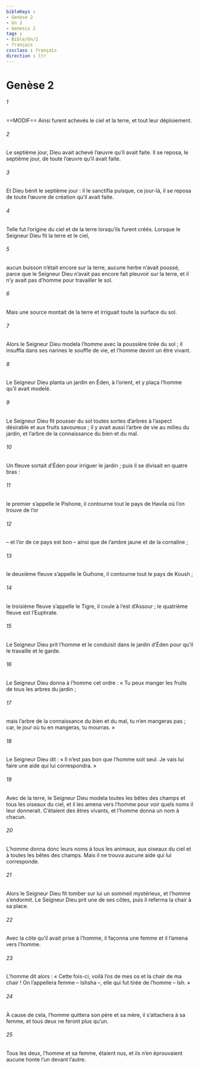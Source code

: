 ```yaml
---
bibleKeys : 
- Genèse 2
- Gn 2
- Genesis 2
tags : 
- Bible/Gn/2
- français
cssclass : français
direction : ltr
---
```


# Genèse 2

###### 1
==MODIF==
Ainsi furent achevés le ciel et la terre,
et tout leur déploiement.
###### 2
Le septième jour, Dieu avait achevé l’œuvre qu’il avait faite.
Il se reposa, le septième jour,
de toute l’œuvre qu’il avait faite.
###### 3
Et Dieu bénit le septième jour : il le sanctifia
puisque, ce jour-là, il se reposa de toute l’œuvre de création qu’il avait faite.
###### 4
Telle fut l’origine du ciel et de la terre
lorsqu’ils furent créés.
Lorsque le Seigneur Dieu fit la terre et le ciel,
###### 5
aucun buisson n’était encore sur la terre, aucune herbe n’avait poussé, parce que le Seigneur Dieu n’avait pas encore fait pleuvoir sur la terre, et il n’y avait pas d’homme pour travailler le sol.
###### 6
Mais une source montait de la terre et irriguait toute la surface du sol.
###### 7
Alors le Seigneur Dieu modela l’homme avec la poussière tirée du sol ; il insuffla dans ses narines le souffle de vie, et l’homme devint un être vivant.
###### 8
Le Seigneur Dieu planta un jardin en Éden, à l’orient, et y plaça l’homme qu’il avait modelé.
###### 9
Le Seigneur Dieu fit pousser du sol toutes sortes d’arbres à l’aspect désirable et aux fruits savoureux ; il y avait aussi l’arbre de vie au milieu du jardin, et l’arbre de la connaissance du bien et du mal.
###### 10
Un fleuve sortait d’Éden pour irriguer le jardin ; puis il se divisait en quatre bras :
###### 11
le premier s’appelle le Pishone, il contourne tout le pays de Havila où l’on trouve de l’or
###### 12
– et l’or de ce pays est bon – ainsi que de l’ambre jaune et de la cornaline ;
###### 13
le deuxième fleuve s’appelle le Guihone, il contourne tout le pays de Koush ;
###### 14
le troisième fleuve s’appelle le Tigre, il coule à l’est d’Assour ; le quatrième fleuve est l’Euphrate.
###### 15
Le Seigneur Dieu prit l’homme et le conduisit dans le jardin d’Éden pour qu’il le travaille et le garde.
###### 16
Le Seigneur Dieu donna à l’homme cet ordre : « Tu peux manger les fruits de tous les arbres du jardin ;
###### 17
mais l’arbre de la connaissance du bien et du mal, tu n’en mangeras pas ; car, le jour où tu en mangeras, tu mourras. »
###### 18
Le Seigneur Dieu dit : « Il n’est pas bon que l’homme soit seul. Je vais lui faire une aide qui lui correspondra. »
###### 19
Avec de la terre, le Seigneur Dieu modela toutes les bêtes des champs et tous les oiseaux du ciel, et il les amena vers l’homme pour voir quels noms il leur donnerait. C’étaient des êtres vivants, et l’homme donna un nom à chacun.
###### 20
L’homme donna donc leurs noms à tous les animaux, aux oiseaux du ciel et à toutes les bêtes des champs. Mais il ne trouva aucune aide qui lui corresponde.
###### 21
Alors le Seigneur Dieu fit tomber sur lui un sommeil mystérieux, et l’homme s’endormit. Le Seigneur Dieu prit une de ses côtes, puis il referma la chair à sa place.
###### 22
Avec la côte qu’il avait prise à l’homme, il façonna une femme et il l’amena vers l’homme.
###### 23
L’homme dit alors :
« Cette fois-ci, voilà l’os de mes os
et la chair de ma chair !
On l’appellera femme – Ishsha –,
elle qui fut tirée de l’homme – Ish. »
###### 24
À cause de cela, l’homme quittera son père et sa mère, il s’attachera à sa femme, et tous deux ne feront plus qu’un.
###### 25
Tous les deux, l’homme et sa femme, étaient nus, et ils n’en éprouvaient aucune honte l’un devant l’autre.
